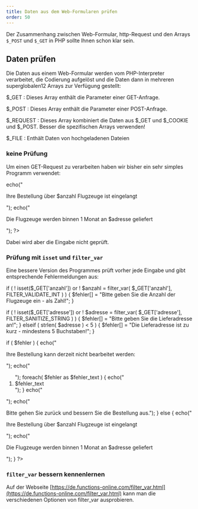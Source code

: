```yaml
---
title: Daten aus dem Web-Formularen prüfen
order: 50
---
```

Der Zusammenhang zwischen Web-Formular, http-Request und den Arrays `$_POST` und `$_GET` in PHP sollte Ihnen schon klar sein.

Daten prüfen
--------------
Die Daten aus einem Web-Formular werden vom PHP-Interpreter verarbeitet, die Codierung aufgelöst und die Daten dann in mehreren superglobalen12 Arrays zur Verfügung gestellt:

$_GET
: Dieses Array enthält die Parameter einer GET-Anfrage.

$_POST
: Dieses Array enthält die Parameter einer POST-Anfrage.

$_REQUEST
: Dieses Array kombiniert die Daten aus $_GET und $_COOKIE und $_POST. Besser die spezifischen Arrays verwenden!

$_FILE
: Enthält Daten von hochgeladenen Dateien


### keine Prüfung

Um einen GET-Request zu verarbeiten haben wir bisher ein sehr simples Programm verwendet:

<php>
<?php
  $anzahl  = $_GET['anzahl'];
  $adresse = $_GET['adresse'];

  echo("<p>Ihre Bestellung über $anzahl Flugzeuge ist eingelangt</p>");
  echo("<p>Die Flugzeuge werden binnen 1 Monat an $adresse geliefert</p>");
?>
</php>


Dabei wird aber die Eingabe nicht geprüft.

### Prüfung mit `isset` und `filter_var`

Eine bessere Version des Programmes prüft vorher jede Eingabe und gibt entsprechende Fehlermeldungen aus:

<php>
<?php
$fehler = array(); // sammelt alle Fehlermeldungen

if ( ! isset($_GET['anzahl'])  or
     ! $anzahl = filter_var( $_GET['anzahl'], FILTER_VALIDATE_INT )  ) {
  $fehler[] = "Bitte geben Sie die Anzahl der Flugzeuge ein - als Zahl!";
}

if ( ! isset($_GET['adresse']) or
     ! $adresse = filter_var( $_GET['adresse'], FILTER_SANITIZE_STRING ) ) {
  $fehler[] = "Bitte geben Sie die Lieferadresse an!";
} elseif ( strlen( $adresse ) < 5 ) {
  $fehler[] = "Die Lieferadresse ist zu kurz - mindestens 5 Buchstaben!";
}

if ( $fehler ) {
  echo("<p>Ihre Bestellung kann derzeit nicht bearbeitet werden:</p>");
  echo("<ol>");
  foreach( $fehler as $fehler_text ) {
    echo("<li>$fehler_text</li>");
  }
  echo("</ol>");
  echo("<p>Bitte gehen Sie zurück und bessern Sie die Bestellung aus.");
} else {
  echo("<p>Ihre Bestellung über $anzahl Flugzeuge ist eingelangt</p>");
  echo("<p>Die Flugzeuge werden binnen 1 Monat an $adresse geliefert</p>");
}
?>
</php>


### `filter_var` bessern kennenlernen

Auf der Webseite [https://de.functions-online.com/filter_var.html](https://de.functions-online.com/filter_var.html) kann
man die verschiedenen Optionen von filter_var ausprobieren.

